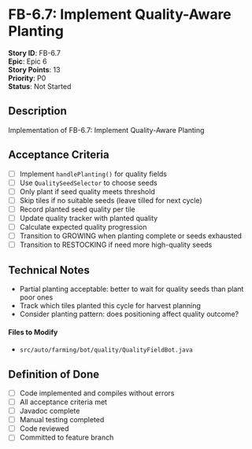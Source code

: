 # FB-6.7: Implement Quality-Aware Planting

**Story ID**: FB-6.7  
**Epic**: Epic 6  
**Story Points**: 13  
**Priority**: P0  
**Status**: Not Started  

## Description
Implementation of FB-6.7: Implement Quality-Aware Planting

## Acceptance Criteria
- [ ] Implement `handlePlanting()` for quality fields
- [ ] Use `QualitySeedSelector` to choose seeds
- [ ] Only plant if seed quality meets threshold
- [ ] Skip tiles if no suitable seeds (leave tilled for next cycle)
- [ ] Record planted seed quality per tile
- [ ] Update quality tracker with planted quality
- [ ] Calculate expected quality progression
- [ ] Transition to GROWING when planting complete or seeds exhausted
- [ ] Transition to RESTOCKING if need more high-quality seeds

## Technical Notes
- Partial planting acceptable: better to wait for quality seeds than plant poor ones
- Track which tiles planted this cycle for harvest planning
- Consider planting pattern: does positioning affect quality outcome?

#### Files to Modify
- `src/auto/farming/bot/quality/QualityFieldBot.java`

## Definition of Done
- [ ] Code implemented and compiles without errors
- [ ] All acceptance criteria met
- [ ] Javadoc complete
- [ ] Manual testing completed
- [ ] Code reviewed
- [ ] Committed to feature branch
